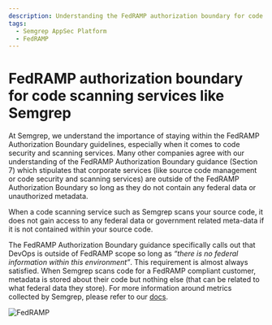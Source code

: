 ```yaml
---
description: Understanding the FedRAMP authorization boundary for code scanning services like Semgrep
tags:
  - Semgrep AppSec Platform
  - FedRAMP
---
```


# FedRAMP authorization boundary for code scanning services like Semgrep

At Semgrep, we understand the importance of staying within the FedRAMP Authorization Boundary guidelines, especially when it comes to code security and scanning services. Many other companies agree with our understanding of the FedRAMP Authorization Boundary guidance (Section 7) which stipulates that corporate services (like source code management or code security and scanning services) are outside of the FedRAMP Authorization Boundary so long as they do not contain any federal data or unauthorized metadata.  

When a code scanning service such as Semgrep scans your source code, it does not gain access to any federal data or government related meta-data if it is not contained within your source code.

The FedRAMP Authorization Boundary guidance specifically calls out that DevOps is outside of FedRAMP scope so long as *“there is no federal information within this environment”*. This requirement is almost always satisfied. When Semgrep scans code for a FedRAMP compliant customer, metadata is stored about their code but nothing else (that can be related to what federal data they store). For more information around metrics collected by Semgrep, please refer to our [docs](/docs/metrics).

![FedRAMP](/img/kb/FedRAMP.png)